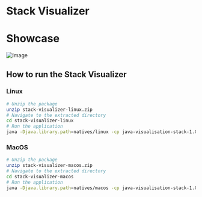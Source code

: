 # Stack Visualizer

# Showcase
![Image](https://github.com/user-attachments/assets/993dcdb1-7a42-406b-b349-b35d77475db6)

## How to run the Stack Visualizer
### Linux
```bash
# Unzip the package
unzip stack-visualizer-linux.zip
# Navigate to the extracted directory
cd stack-visualizer-linux
# Run the application
java -Djava.library.path=natives/linux -cp java-visualisation-stack-1.0-SNAPSHOT.jar stackvisualizer.Main
```

### MacOS
```bash
# Unzip the package
unzip stack-visualizer-macos.zip
# Navigate to the extracted directory
cd stack-visualizer-macos
# Run the application
java -Djava.library.path=natives/macos -cp java-visualisation-stack-1.0-SNAPSHOT.jar stackvisualizer.Main
```
